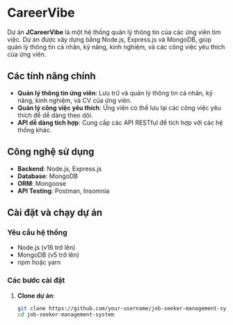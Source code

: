 # CareerVibe

Dự án **JCareerVibe** là một hệ thống quản lý thông tin của các ứng viên tìm việc. Dự án được xây dựng bằng Node.js, Express.js và MongoDB, giúp quản lý thông tin cá nhân, kỹ năng, kinh nghiệm, và các công việc yêu thích của ứng viên.

## Các tính năng chính

- **Quản lý thông tin ứng viên**: Lưu trữ và quản lý thông tin cá nhân, kỹ năng, kinh nghiệm, và CV của ứng viên.
- **Quản lý công việc yêu thích**: Ứng viên có thể lưu lại các công việc yêu thích để dễ dàng theo dõi.
- **API dễ dàng tích hợp**: Cung cấp các API RESTful để tích hợp với các hệ thống khác.

## Công nghệ sử dụng

- **Backend**: Node.js, Express.js
- **Database**: MongoDB
- **ORM**: Mongoose
- **API Testing**: Postman, Insomnia

## Cài đặt và chạy dự án

### Yêu cầu hệ thống

- Node.js (v16 trở lên)
- MongoDB (v5 trở lên)
- npm hoặc yarn

### Các bước cài đặt

1. **Clone dự án**:
   ```bash
   git clone https://github.com/your-username/job-seeker-management-system.git
   cd job-seeker-management-system
